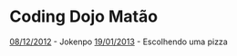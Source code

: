 Coding Dojo Matão
===

[08/12/2012](https://github.com/leocomelli/cdm/tree/master/dojo_08122012) - Jokenpo
[19/01/2013](https://github.com/leocomelli/cdm/tree/master/dojo_19012013) - Escolhendo uma pizza
